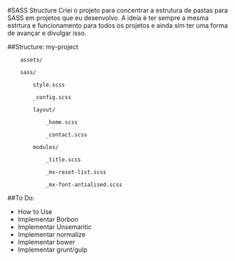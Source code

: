 #SASS Structure
Criei o projeto para concentrar a estrutura de pastas para SASS em projetos que eu desenvolvo. A ideia é ter sempre a mesma estrtura e funcionamento para todos os projetos e ainda sim ter uma forma de avançar e divulgar isso.

##Structure:
	my-project

		assets/

		sass/

			style.scss
	
			_config.scss
	
			layout/
	
				_home.scss
	
				_contact.scss
	
			modules/
	
				_title.scss
	
				_mx-reset-list.scss
	
				_mx-font-antialised.scss

##To Do:
* How to Use
* Implementar Borbon
* Implementar Unsemantic
* Implementar normalize
* Implementar bower
* Implementar grunt/gulp
